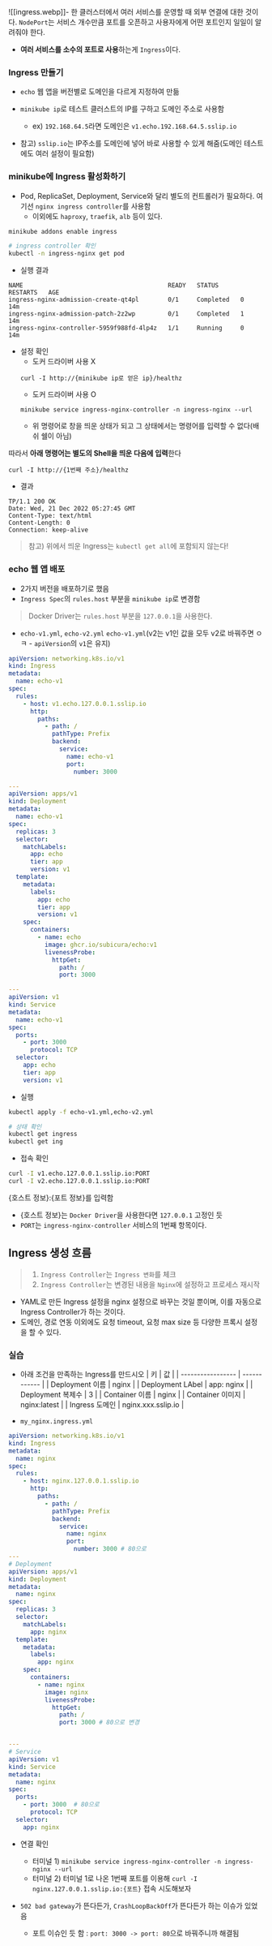 ![[ingress.webp]]- 한 클러스터에서 여러 서비스를 운영할 때 외부 연결에 대한 것이다. `NodePort`는 서비스 개수만큼 포트를 오픈하고 사용자에게 어떤 포트인지 일일이 알려줘야 한다.
- **여러 서비스를 소수의 포트로 사용**하는게 `Ingress`이다. 
### Ingress 만들기
- `echo` 웹 앱을 버전별로 도메인을 다르게 지정하여 만듦

- `minikube ip`로 테스트 클러스트의 IP를 구하고 도메인 주소로 사용함
	- ex) `192.168.64.5`라면 도메인은 `v1.echo.192.168.64.5.sslip.io`
- 참고) `sslip.io`는 IP주소를 도메인에 넣어 바로 사용할 수 있게 해줌(도메인 테스트에도 여러 설정이 필요함)

### minikube에 Ingress 활성화하기
- Pod, ReplicaSet, Deployment, Service와 달리 별도의 컨트롤러가 필요하다. 여기선 `nginx ingress controller`를 사용함
	- 이외에도 `haproxy`, `traefik`, `alb` 등이 있다. 
```sh
minikube addons enable ingress

# ingress controller 확인
kubectl -n ingress-nginx get pod
```

- 실행 결과
```
NAME                                        READY   STATUS      RESTARTS   AGE
ingress-nginx-admission-create-qt4pl        0/1     Completed   0          14m
ingress-nginx-admission-patch-2z2wp         0/1     Completed   1          14m
ingress-nginx-controller-5959f988fd-4lp4z   1/1     Running     0          14m
```

- 설정 확인
	- 도커 드라이버 사용 X 
	```
	curl -I http://{minikube ip로 얻은 ip}/healthz
	```
	- 도커 드라이버 사용 O
	```
	minikube service ingress-nginx-controller -n ingress-nginx --url
	```
	- 위 명령어로 창을 띄운 상태가 되고 그 상태에서는 명령어를 입력할 수 없다(배쉬 쉘이 아님)

따라서 **아래 명령어는 별도의 Shell을 띄운 다음에 입력**한다 
```shell
curl -I http://{1번째 주소}/healthz
```
- 결과
```
TP/1.1 200 OK
Date: Wed, 21 Dec 2022 05:27:45 GMT
Content-Type: text/html
Content-Length: 0
Connection: keep-alive
```

> 참고) 위에서 띄운 Ingress는 `kubectl get all`에 포함되지 않는다!


### echo 웹 앱 배포
- 2가지 버전을 배포하기로 했음
- `Ingress Spec`의 `rules.host` 부분을 `minikube ip`로 변경함
>Docker Driver는 `rules.host` 부분을 `127.0.0.1`을 사용한다. 
- `echo-v1.yml`, `echo-v2.yml`
`echo-v1.yml`(v2는 v1인 값을 모두 v2로 바꿔주면 ㅇㅋ - `apiVersion`의 `v1`은 유지)
```yaml
apiVersion: networking.k8s.io/v1
kind: Ingress
metadata:
  name: echo-v1
spec:
  rules:
    - host: v1.echo.127.0.0.1.sslip.io
      http:
        paths:
          - path: /
            pathType: Prefix
            backend:
              service:
                name: echo-v1
                port:
                  number: 3000

---
apiVersion: apps/v1
kind: Deployment
metadata:
  name: echo-v1
spec:
  replicas: 3
  selector:
    matchLabels:
      app: echo
      tier: app
      version: v1
  template:
    metadata:
      labels:
        app: echo
        tier: app
        version: v1
    spec:
      containers:
        - name: echo
          image: ghcr.io/subicura/echo:v1
          livenessProbe:
            httpGet:
              path: /
              port: 3000

---
apiVersion: v1
kind: Service
metadata:
  name: echo-v1
spec:
  ports:
    - port: 3000
      protocol: TCP
  selector:
    app: echo
    tier: app
    version: v1
```

- 실행
```sh
kubectl apply -f echo-v1.yml,echo-v2.yml

# 상태 확인
kubectl get ingress
kubectl get ing
```

- 접속 확인
```sh
curl -I v1.echo.127.0.0.1.sslip.io:PORT
curl -I v2.echo.127.0.0.1.sslip.io:PORT
```
{호스트 정보}:{포트 정보}를 입력함
- {호스트 정보}는 `Docker Driver`을 사용한다면 `127.0.0.1` 고정인 듯
- `PORT`는 `ingress-nginx-controller` 서비스의 1번째 항목이다.


## Ingress 생성 흐름
> 1. `Ingress Controller`는 `Ingress 변화`를 체크
> 2. `Ingress Controller`는 변경된 내용을 `Nginx`에 설정하고 프로세스 재시작

- YAML로 만든 Ingress 설정을 nginx 설정으로 바꾸는 것일 뿐이며, 이를 자동으로 Ingress Controller가 하는 것이다. 
- 도메인, 경로 연동 이외에도 요청 timeout, 요청 max size 등 다양한 프록시 설정을 할 수 있다.

### 실습
- 아래 조건을 만족하는 Ingress를 만드시오
| 키                | 값           |
| ----------------- | ------------ |
| Deployment 이름   | nginx        |
| Deployment LAbel  | app: nginx   |
| Deployment 복제수 | 3            |
| Container 이름    | nginx        |
| Container 이미지  | nginx:latest |
| Ingress 도메인    | nginx.xxx.sslip.io             |

- `my_nginx.ingress.yml`
```yaml
apiVersion: networking.k8s.io/v1
kind: Ingress
metadata:
  name: nginx
spec:
  rules:
    - host: nginx.127.0.0.1.sslip.io
      http:
        paths:
          - path: /
            pathType: Prefix
            backend:
              service:
                name: nginx
                port:
                  number: 3000 # 80으로
---
# Deployment
apiVersion: apps/v1
kind: Deployment
metadata:
  name: nginx
spec:
  replicas: 3
  selector:
    matchLabels:
      app: nginx
  template:
    metadata:
      labels:
        app: nginx
    spec:
      containers:
        - name: nginx
          image: nginx
          livenessProbe:
            httpGet:
              path: /
              port: 3000 # 80으로 변경


---
# Service
apiVersion: v1
kind: Service
metadata:
  name: nginx
spec:
  ports:
    - port: 3000  # 80으로
      protocol: TCP
  selector:
    app: nginx

```
- 연결 확인
	- 터미널 1) `minikube service ingress-nginx-controller -n ingress-nginx --url`
	- 터미널 2) 터미널 1로 나온 1번째 포트를 이용해 `curl -I nginx.127.0.0.1.sslip.io:{포트}` 접속 시도해보자

- `502 bad gateway`가 뜬다든가, `CrashLoopBackOff`가 뜬다든가 하는 이슈가 있었음
	- 포트 이슈인 듯 함 : `port: 3000 -> port: 80`으로 바꿔주니까 해결됨
